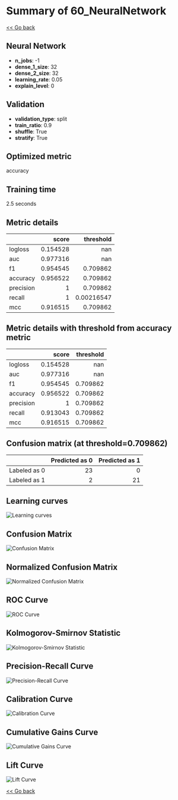 # Summary of 60_NeuralNetwork

[<< Go back](../README.md)


## Neural Network
- **n_jobs**: -1
- **dense_1_size**: 32
- **dense_2_size**: 32
- **learning_rate**: 0.05
- **explain_level**: 0

## Validation
 - **validation_type**: split
 - **train_ratio**: 0.9
 - **shuffle**: True
 - **stratify**: True

## Optimized metric
accuracy

## Training time

2.5 seconds

## Metric details
|           |    score |    threshold |
|:----------|---------:|-------------:|
| logloss   | 0.154528 | nan          |
| auc       | 0.977316 | nan          |
| f1        | 0.954545 |   0.709862   |
| accuracy  | 0.956522 |   0.709862   |
| precision | 1        |   0.709862   |
| recall    | 1        |   0.00216547 |
| mcc       | 0.916515 |   0.709862   |


## Metric details with threshold from accuracy metric
|           |    score |   threshold |
|:----------|---------:|------------:|
| logloss   | 0.154528 |  nan        |
| auc       | 0.977316 |  nan        |
| f1        | 0.954545 |    0.709862 |
| accuracy  | 0.956522 |    0.709862 |
| precision | 1        |    0.709862 |
| recall    | 0.913043 |    0.709862 |
| mcc       | 0.916515 |    0.709862 |


## Confusion matrix (at threshold=0.709862)
|              |   Predicted as 0 |   Predicted as 1 |
|:-------------|-----------------:|-----------------:|
| Labeled as 0 |               23 |                0 |
| Labeled as 1 |                2 |               21 |

## Learning curves
![Learning curves](learning_curves.png)
## Confusion Matrix

![Confusion Matrix](confusion_matrix.png)


## Normalized Confusion Matrix

![Normalized Confusion Matrix](confusion_matrix_normalized.png)


## ROC Curve

![ROC Curve](roc_curve.png)


## Kolmogorov-Smirnov Statistic

![Kolmogorov-Smirnov Statistic](ks_statistic.png)


## Precision-Recall Curve

![Precision-Recall Curve](precision_recall_curve.png)


## Calibration Curve

![Calibration Curve](calibration_curve_curve.png)


## Cumulative Gains Curve

![Cumulative Gains Curve](cumulative_gains_curve.png)


## Lift Curve

![Lift Curve](lift_curve.png)



[<< Go back](../README.md)
